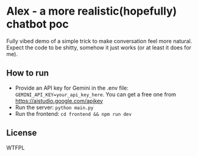 # Alex - a more realistic(hopefully) chatbot poc

Fully vibed demo of a simple trick to make conversation feel more natural. Expect the code to be shitty, somehow it just works (or at least it does for me).

## How to run

- Provide an API key for Gemini in the .env file: `GEMINI_API_KEY=your_api_key_here`. You can get a free one from https://aistudio.google.com/apikey
- Run the server: `python main.py`
- Run the frontend: `cd frontend && npm run dev`

## License
WTFPL
